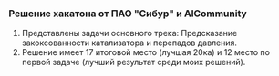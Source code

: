 ### Решение хакатона от ПАО "Сибур" и AICommunity
1. Представлены задачи основного трека: Предсказание закоксованности катализатора и перепадов давления.
2. Решение имеет 17 итоговой место (лучшая 20ка) и 12 место по первой задаче (лучший результат среди моих решений).
